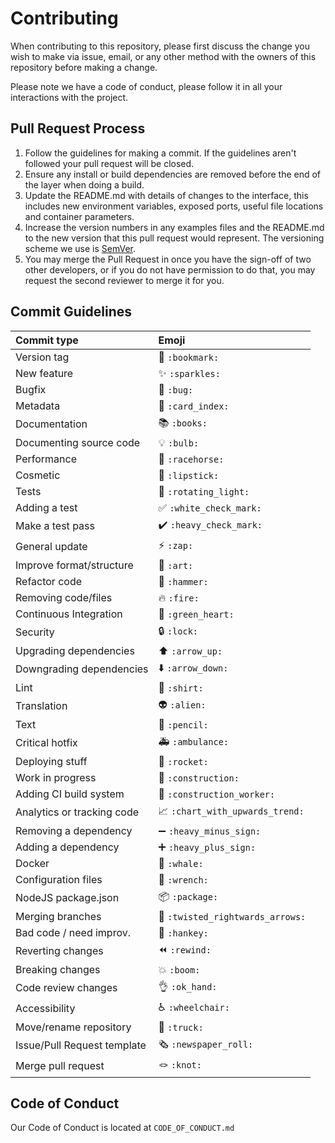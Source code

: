 # Contributing

When contributing to this repository, please first discuss the change you wish to make via issue,
email, or any other method with the owners of this repository before making a change. 

Please note we have a code of conduct, please follow it in all your interactions with the project.

## Pull Request Process

1. Follow the guidelines for making a commit. If the guidelines aren't followed your pull request will be closed.
2. Ensure any install or build dependencies are removed before the end of the layer when doing a build.
3. Update the README.md with details of changes to the interface, this includes new environment variables, exposed ports, useful file locations and container parameters.
4. Increase the version numbers in any examples files and the README.md to the new version that this pull request would represent. The versioning scheme we use is [SemVer](http://semver.org/).
5. You may merge the Pull Request in once you have the sign-off of two other developers, or if you 
   do not have permission to do that, you may request the second reviewer to merge it for you.

## Commit Guidelines

|   Commit type               | Emoji                                                     |
|:----------------------------|:----------------------------------------------------------|
| Version tag                 | :bookmark: `:bookmark:`                                   |
| New feature                 | :sparkles: `:sparkles:`                                   |
| Bugfix                      | :bug: `:bug:`                                             |
| Metadata                    | :card_index: `:card_index:`                               |
| Documentation               | :books: `:books:`                                         |
| Documenting source code     | :bulb: `:bulb:`                                           |
| Performance                 | :racehorse: `:racehorse:`                                 |
| Cosmetic                    | :lipstick: `:lipstick:`                                   |
| Tests                       | :rotating_light: `:rotating_light:`                       |
| Adding a test               | :white_check_mark: `:white_check_mark:`                   |
| Make a test pass            | :heavy_check_mark: `:heavy_check_mark:`                   |
| General update              | :zap: `:zap:`                                             |
| Improve format/structure    | :art: `:art:`                                             |
| Refactor code               | :hammer: `:hammer:`                                       |
| Removing code/files         | :fire: `:fire:`                                           |
| Continuous Integration      | :green_heart: `:green_heart:`                             |
| Security                    | :lock: `:lock:`                                           |
| Upgrading dependencies      | :arrow_up: `:arrow_up:`                                   |
| Downgrading dependencies    | :arrow_down: `:arrow_down:`                               |
| Lint                        | :shirt: `:shirt:`                                         |
| Translation                 | :alien: `:alien:`                                         |
| Text                        | :pencil: `:pencil:`                                       |
| Critical hotfix             | :ambulance: `:ambulance:`                                 |
| Deploying stuff             | :rocket: `:rocket:`                                       |
| Work in progress            | :construction:  `:construction:`                          |
| Adding CI build system      | :construction_worker: `:construction_worker:`             |
| Analytics or tracking code  | :chart_with_upwards_trend: `:chart_with_upwards_trend:`   |
| Removing a dependency       | :heavy_minus_sign: `:heavy_minus_sign:`                   |
| Adding a dependency         | :heavy_plus_sign: `:heavy_plus_sign:`                     |
| Docker                      | :whale: `:whale:`                                         |
| Configuration files         | :wrench: `:wrench:`                                       |
| NodeJS package.json         | :package: `:package:`                                     |
| Merging branches            | :twisted_rightwards_arrows: `:twisted_rightwards_arrows:` |
| Bad code / need improv.     | :hankey: `:hankey:`                                       |
| Reverting changes           | :rewind: `:rewind:`                                       |
| Breaking changes            | :boom: `:boom:`                                           |
| Code review changes         | :ok_hand: `:ok_hand:`                                     |
| Accessibility               | :wheelchair: `:wheelchair:`                               |
| Move/rename repository      | :truck: `:truck:`                                         |
| Issue/Pull Request template | :newspaper_roll: `:newspaper_roll:`                       |
| Merge pull request          | :knot: `:knot:`                                           |

## Code of Conduct

Our Code of Conduct is located at `CODE_OF_CONDUCT.md`